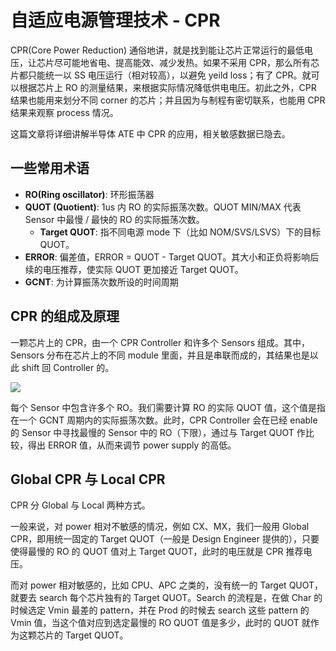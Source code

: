 # 自适应电源管理技术 - CPR

CPR(Core Power Reduction) 通俗地讲，就是找到能让芯片正常运行的最低电压，让芯片尽可能地省电、提高能效、减少发热。如果不采用 CPR，那么所有芯片都只能统一以 SS 电压运行（相对较高），以避免 yeild loss；有了 CPR。就可以根据芯片上 RO 的测量结果，来根据实际情况降低供电电压。初此之外，CPR 结果也能用来划分不同 corner 的芯片；并且因为与制程有密切联系，也能用 CPR 结果来观察 process 情况。

这篇文章将详细讲解半导体 ATE 中 CPR 的应用，相关敏感数据已隐去。

## 一些常用术语

- **RO(Ring oscillator)**: 环形振荡器
- **QUOT (Quotient)**: 1us 内 RO 的实际振荡次数。QUOT MIN/MAX 代表 Sensor 中最慢 / 最快的 RO 的实际振荡次数。
  - **Target QUOT**: 指不同电源 mode 下（比如 NOM/SVS/LSVS）下的目标 QUOT。
- **ERROR**: 偏差值，ERROR = QUOT - Target QUOT。其大小和正负将影响后续的电压推荐，使实际 QUOT 更加接近 Target QUOT。
- **GCNT**: 为计算振荡次数所设的时间周期

## CPR 的组成及原理

一颗芯片上的 CPR，由一个 CPR Controller 和许多个 Sensors 组成。其中，Sensors 分布在芯片上的不同
module 里面，并且是串联而成的，其结果也是以此 shift 回 Controller 的。

![](https://img.wiki-power.com/d/wiki-media/img/20240114154100.png)

每个 Sensor 中包含许多个 RO。我们需要计算 RO 的实际 QUOT 值，这个值是指在一个 GCNT 周期内的实际振荡次数。此时，CPR Controller 会在已经 enable 的 Sensor 中寻找最慢的 Sensor 中的 RO（下限），通过与 Target QUOT 作比较，得出 ERROR 值，从而来调节 power supply 的高低。

## Global CPR 与 Local CPR

CPR 分 Global 与 Local 两种方式。

一般来说，对 power 相对不敏感的情况，例如 CX、MX，我们一般用 Global CPR，即用统一固定的 Target QUOT（一般是 Design Engineer 提供的），只要使得最慢的 RO 的 QUOT 值对上 Target QUOT，此时的电压就是 CPR 推荐电压。

而对 power 相对敏感的，比如 CPU、APC 之类的，没有统一的 Target QUOT，就要去 search 每个芯片独有的 Target QUOT。Search 的流程是，在做 Char 的时候选定 Vmin 最差的 pattern，并在 Prod 的时候去 search 这些 pattern 的 Vmin 值，当这个值对应到选定最慢的 RO QUOT 值是多少，此时的 QUOT 就作为这颗芯片的 Target QUOT。
